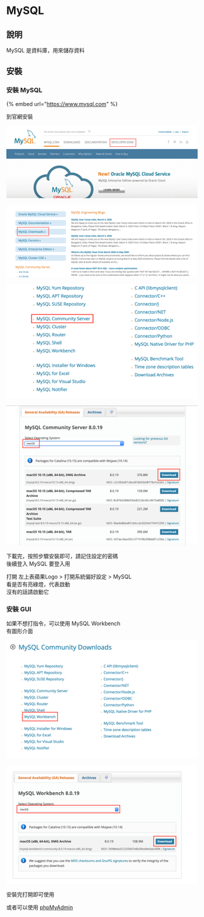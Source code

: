 # MySQL

## 說明

MySQL 是資料庫，用來儲存資料

## 安裝

### 安裝 MySQL

{% embed url="https://www.mysql.com" %}

到官網安裝

![&#x9078; DEVELOPER ZONE](../../../.gitbook/assets/jie-tu-20200314-xia-wu-1.02.41.png)

![&#x9078; MySQL Downloads](../../../.gitbook/assets/jie-tu-20200314-xia-wu-1.03.42.png)

![&#x9078; MySQL Community Server](../../../.gitbook/assets/jie-tu-20200314-xia-wu-1.04.35.png)

![&#x9078;&#x64C7; macOS &#x7248;&#xFF0C;&#x6309; Download](../../../.gitbook/assets/jie-tu-20200314-xia-wu-1.07.54.png)

下載完，按照步驟安裝即可，請記住設定的密碼  
後續登入 MySQL 要登入用

打開 左上表蘋果Logo &gt; 打開系統偏好設定 &gt; MySQL   
看是否有亮綠燈，代表啟動  
沒有的話請啟動它

### 安裝 GUI

如果不想打指令，可以使用 MySQL Workbench  
有圖形介面

![&#x5982;&#x4E4B;&#x524D;&#x6B65;&#x9A5F;&#x5230;&#x6B64;&#x6B65;&#x9A5F;&#x5F8C;&#xFF0C;&#x9EDE;&#x64CA; MySQL Workbench](../../../.gitbook/assets/jie-tu-20200314-xia-wu-1.12.15.png)

![&#x9078;&#x64C7; macOS &#x7248;&#xFF0C;&#x9EDE; Download](../../../.gitbook/assets/jie-tu-20200314-xia-wu-1.13.31.png)

安裝完打開即可使用

或者可以使用 [phpMyAdmin](phpmyadmin.md)

